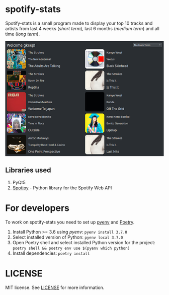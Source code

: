 # spotify-stats

Spotify-stats is a small program made to display your top 10 tracks and artists from last 4 weeks (*short term*), last 6 months (*medium term*) and all time (*long term*).

![Top 10 tracks screenshot](image/top-tracks-screenshot.png)

## Libraries used
1. PyQt5
2. [Spotipy](https://spotipy.readthedocs.io/) - Python library for the Spotify Web API

# For developers
To work on spotify-stats you need to set up [pyenv](https://github.com/pyenv/pyenv) and [Poetry](https://python-poetry.org/).

1. Install Python >= 3.6 using *pyenv*: `pyenv install 3.7.0`
2. Select installed version of Python: `pyenv local 3.7.0`
3. Open Poetry shell and select installed Python version for the project: `poetry shell && poetry env use $(pyenv which python)`
4. Install dependencies: `poetry install`


# LICENSE
MIT license. See [LICENSE](LICENSE) for more information.
